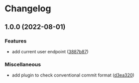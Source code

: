 # Changelog

## 1.0.0 (2022-08-01)


### Features

* add current user endpoint ([3887b87](https://github.com/Gunmer/alfred-api/commit/3887b8789ca534195431290bb766c06c8a047ce2))


### Miscellaneous

* add plugin to check conventional commit format ([d3ea320](https://github.com/Gunmer/alfred-api/commit/d3ea3202dfae9cff6192f1b9f142bbd3039902c9))
